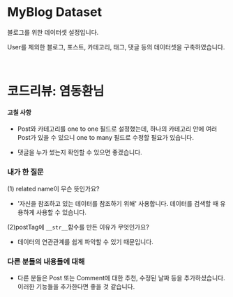 # MyBlog Dataset

블로그를 위한 데이터셋 설정입니다. 

User를 제외한 블로그, 포스트, 카테고리, 태그, 댓글 등의 데이터셋을 구축하였습니다. 

<br>

# 코드리뷰: 염동환님

#### 고칠 사항
- Post와 카테고리를 one to one 필드로 설정했는데, 하나의 카테고리 안에 여러 Post가 있을 수 있으니 one to many 필드로 수정할 필요가 있습니다. 

- 댓글을 누가 썼는지 확인할 수 있으면 좋겠습니다. 

### 내가 한 질문

(1) related name이 무슨 뜻인가요?
- '자신을 참조하고 있는 데이터를 참조하기 위해' 사용합니다. 데이터를 검색할 때 유용하게 사용할 수 있습니다. 

(2)postTag에 `__str__`함수를 만든 이유가 무엇인가요?
- 데이터의 연관관계를 쉽게 파악할 수 있기 때문입니다.

### 다른 분들의 내용들에 대해

- 다른 분들은 Post 또는 Comment에 대한 추천, 수정된 날짜 등을 추가하셨습니다. 이러한 기능들을 추가한다면 좋을 것 같습니다.